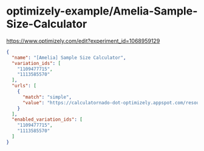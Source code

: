 optimizely-example/Amelia-Sample-Size-Calculator
===============================================

https://www.optimizely.com/edit?experiment_id=1068959129

```json
{
  "name": "[Amelia] Sample Size Calculator",
  "variation_ids": [
    "1109477715",
    "1113585570"
  ],
  "urls": [
    {
      "match": "simple",
      "value": "https://calculatornado-dot-optimizely.appspot.com/resources/sample-size-calculator"
    }
  ],
  "enabled_variation_ids": [
    "1109477715",
    "1113585570"
  ]
}
```